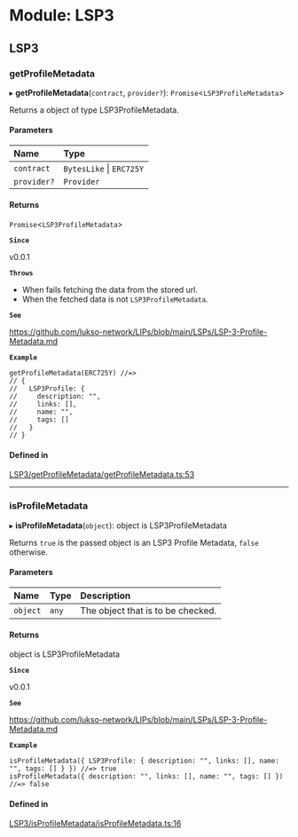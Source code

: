 # Module: LSP3

## LSP3

### getProfileMetadata

▸ **getProfileMetadata**(`contract`, `provider?`): `Promise`\<`LSP3ProfileMetadata`\>

Returns a object of type LSP3ProfileMetadata.

#### Parameters

| Name        | Type                     |
| :---------- | :----------------------- |
| `contract`  | `BytesLike` \| `ERC725Y` |
| `provider?` | `Provider`               |

#### Returns

`Promise`\<`LSP3ProfileMetadata`\>

**`Since`**

v0.0.1

**`Throws`**

-   When fails fetching the data from the stored url.
-   When the fetched data is not `LSP3ProfileMetadata`.

**`See`**

https://github.com/lukso-network/LIPs/blob/main/LSPs/LSP-3-Profile-Metadata.md

**`Example`**

```
getProfileMetadata(ERC725Y) //=>
// {
//   LSP3Profile: {
//     description: "",
//     links: [],
//     name: "",
//     tags: []
//   }
// }
```

#### Defined in

[LSP3/getProfileMetadata/getProfileMetadata.ts:53](https://github.com/lukso-network/lsp-utils/blob/main/src/LSP3/getProfileMetadata/getProfileMetadata.ts#L53)

---

### isProfileMetadata

▸ **isProfileMetadata**(`object`): object is LSP3ProfileMetadata

Returns `true` is the passed object is an LSP3 Profile Metadata, `false` otherwise.

#### Parameters

| Name     | Type  | Description                       |
| :------- | :---- | :-------------------------------- |
| `object` | `any` | The object that is to be checked. |

#### Returns

object is LSP3ProfileMetadata

**`Since`**

v0.0.1

**`See`**

https://github.com/lukso-network/LIPs/blob/main/LSPs/LSP-3-Profile-Metadata.md

**`Example`**

```
isProfileMetadata({ LSP3Profile: { description: "", links: [], name: "", tags: [] } }) //=> true
isProfileMetadata({ description: "", links: [], name: "", tags: [] }) //=> false
```

#### Defined in

[LSP3/isProfileMetadata/isProfileMetadata.ts:16](https://github.com/lukso-network/lsp-utils/blob/main/src/LSP3/isProfileMetadata/isProfileMetadata.ts#L16)
